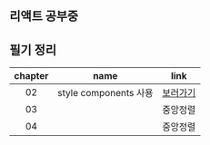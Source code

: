 ## 리액트 공부중

## 필기 정리

| chapter |         name          |                     link                     |
| :-----: | :-------------------: | :------------------------------------------: |
|   02    | style components 사용 | [보러가기](./0_TIL/2_STYLED%20COMPONENTS.md) |
|   03    |                       |                   중앙정렬                   |
|   04    |                       |                   중앙정렬                   |
